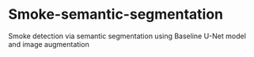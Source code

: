 # Smoke-semantic-segmentation
Smoke detection via semantic segmentation using Baseline U-Net model and image augmentation
